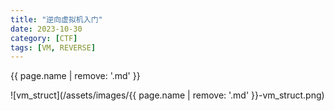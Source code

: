 ```yaml
---
title: "逆向虚拟机入门"
date: 2023-10-30
category: [CTF]
tags: [VM, REVERSE]
---
```


{{ page.name | remove: '.md' }}

![vm_struct](/assets/images/{{ page.name | remove: '.md' }}-vm_struct.png)
